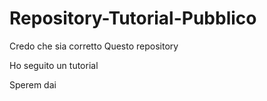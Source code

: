 # Repository-Tutorial-Pubblico
Credo che sia corretto 
Questo repository

Ho seguito un tutorial

Sperem dai
